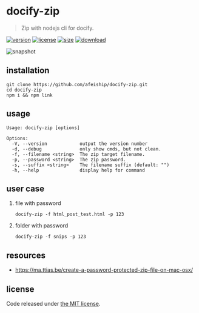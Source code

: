 # docify-zip
> Zip with nodejs cli for docify.

[![version][version-image]][version-url]
[![license][license-image]][license-url]
[![size][size-image]][size-url]
[![download][download-image]][download-url]

![snapshot](https://tva1.sinaimg.cn/large/008i3skNgy1gv865kab3sj60ju02at8u02.jpg)

## installation
```shell
git clone https://github.com/afeiship/docify-zip.git
cd docify-zip
npm i && npm link
```

## usage
~~~
Usage: docify-zip [options]

Options:
  -V, --version            output the version number
  -d, --debug              only show cmds, but not clean.
  -f, --filename <string>  The zip target filename.
  -p, --password <string>  The zip password.
  -s, --suffix <string>    The filename suffix (default: "")
  -h, --help               display help for command
~~~

## user case
1. file with password
   ```shell
   docify-zip -f html_post_test.html -p 123
   ```

2. folder with password
   ```shell
   docify-zip -f snips -p 123
   ```

## resources
- https://ma.ttias.be/create-a-password-protected-zip-file-on-mac-osx/

## license
Code released under [the MIT license](https://github.com/afeiship/docify-zip/blob/master/LICENSE.txt).

[version-image]: https://img.shields.io/npm/v/@jswork/docify-zip
[version-url]: https://npmjs.org/package/@jswork/docify-zip

[license-image]: https://img.shields.io/npm/l/@jswork/docify-zip
[license-url]: https://github.com/afeiship/docify-zip/blob/master/LICENSE.txt

[size-image]: https://img.shields.io/bundlephobia/minzip/@jswork/docify-zip
[size-url]: https://github.com/afeiship/docify-zip/blob/master/dist/docify-zip.min.js

[download-image]: https://img.shields.io/npm/dm/@jswork/docify-zip
[download-url]: https://www.npmjs.com/package/@jswork/docify-zip

